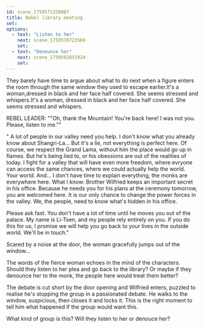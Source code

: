 ```yaml
---
id: scene_1759571320087
title: Rebel library meeting
set:
options:
  - text: "Listen to her"
    next: scene_1759570723569
    set:
  - text: "Denounce her"
    next: scene_1759592031924
    set:
---
```


They barely have time to argue about what to do next when a figure enters the room through the same window they used to escape earlier.It's a woman,dressed in black and her face half covered. She seems stressed and whispers.It's a woman, dressed in black and her face half covered. She seems stressed and whispers.
  
  REBEL LEADER: ""Oh, thank the Mountain! You're back here! I was not you. Please, listen to me.""

" A lot of people in our valley need you help. I don't know what you already know about Shangri-La... But it's a lie, not everything is perfect here. Of course, we respect the Grand Lama, without him the place would go up in flames. But he's being lied to, or his obessions are out of the realities of today. I fight for a valley that will have even more freedom, where evryone can access the same chances, where we could actually help the world. Your world. And... I don't have time to explain everything, the monks are everywhere here. What I know: Brother Wilfried keeps an important secret in his office. Because he needs you for his plans at the ceremony tomorrow, you are welcomed here. It is our only chance to change the power forces in the valley. We, the people, need to know what's hidden in his office.

Please ask fast. You don't have a lot of time until he moves you out of the palace. 
My name is Li-Tsen, and my people rely entirely on you. If you do this for us, I promise we will help you go back to your lives in the outside world. We'll be in touch."

Scared by a noise at the door, the woman gracefully jumps out of the window...

The words of the fierce woman echoes in the mind of the characters. Should they listen to her plea and go back to the library? Or maybe if they denounce her to the monk, the people here would treat them better? 

The debate is cut short by the door opening and Wilfried enters, puzzled to realise he's stopping the group in a passionated debate. He walks to the window, suspicious, then closes it and locks it. This is the right moment to tell him what happened if the group would want this.

What kind of group is this? Will they listen to her or denouce her?